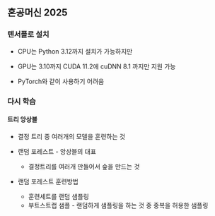 ## 혼공머신 2025

### 텐서플로 설치

- CPU는 Python 3.12까지 설치가 가능하지만
- GPU는 3.10까지 CUDA 11.2에 cuDNN 8.1 까지만 지원 가능

- PyTorch와 같이 사용하기 어려움

### 다시 학습

#### 트리 앙상블
- 결정 트리 중 여러개의 모델을 훈련하는 것

- 랜덤 포레스트 - 앙상블의 대표
    - 결정트리를 여러개 만들어서 숲을 만드는 것

- 랜덤 포레스트 훈련방법
    - 훈련세트를 랜덤 샘플링
    - 부트스트랩 샘플 - 랜덤하게 샘플링을 하는 것 중 중복을 허용한 샘플링